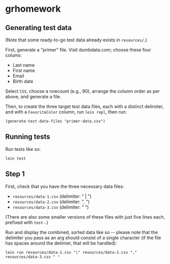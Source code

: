 grhomework
==========

Generating test data
--------------------

(Note that some ready-to-go test data already exists in `resources/`.)

First, generate a "primer" file. Visit dumbdata.com; choose these four
colums:

* Last name
* First name
* Email
* Birth date

Select `CSV`, choose a rowcount (e.g., 90), arrange the column order as
per above, and generate a file.

Then, to create the three target test data files, each with a distinct
delimiter, and with a `FavoriteColor` column, run `lein repl`, then run:

    (generate-test-data-files "primer-data.csv")

Running tests
-------------

Run tests like so:

    lein test

Step 1
------

First, check that you have the three necessary data files:

* `resources/data-1.csv` (delimiter: " | ")
* `resources/data-2.csv` (delimiter: ", ")
* `resources/data-3.csv` (delimiter: " ")

(There are also some smaller versions of these files with just
five lines each, prefixed with `test-`.)

Run and display the combined, sorted data like so -- please note that the
delimiter you pass as an arg should consist of a single character (if the
file has spaces around the delimier, that will be handled):

    lein run resources/data-1.csv "|" resources/data-2.csv "," resources/data-3.csv " "


